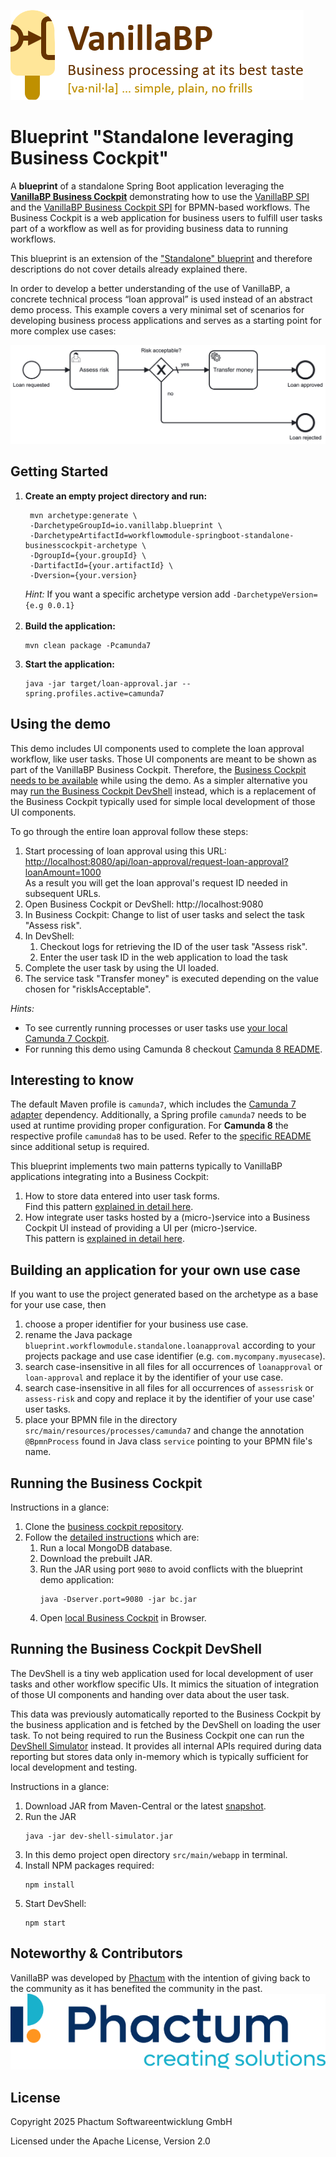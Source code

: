 ![VanillaBP](readme/vanillabp-headline.png)

# Blueprint "Standalone leveraging Business Cockpit"

A **blueprint** of a standalone Spring Boot application leveraging the
**[VanillaBP Business Cockpit](https://github.com/vanillabp/business-cockpit/)**
demonstrating how to use the [VanillaBP SPI](https://github.com/vanillabp/spi-for-java) and
the [VanillaBP Business Cockpit SPI](https://github.com/vanillabp/business-cockpit/tree/feature/documentation/spi-for-java) for
BPMN-based workflows. The Business Cockpit is a web application for
business users to fulfill user tasks part of a workflow
as well as for providing business data to running workflows.

This blueprint is an extension of the
["Standalone" blueprint](https://github.com/vanillabp/blueprint-workflowmodule-springboot-standalone)
and therefore descriptions do not cover details already explained there.

In order to develop a better understanding of the use of VanillaBP,
a concrete technical process “loan approval” is used instead of an abstract
demo process. This
example covers a very minimal set of scenarios for developing business process applications and serves as a starting
point for more complex use cases:

![loan_approval.bpmn](readme/loan-approval-process.png)

## Getting Started

1. **Create an empty project directory and run:**
   ```shell
    mvn archetype:generate \
    -DarchetypeGroupId=io.vanillabp.blueprint \
    -DarchetypeArtifactId=workflowmodule-springboot-standalone-businesscockpit-archetype \
    -DgroupId={your.groupId} \
    -DartifactId={your.artifactId} \
    -Dversion={your.version}
    ```
   *Hint:* If you want a specific archetype version add `-DarchetypeVersion={e.g 0.0.1}`
   <br>&nbsp;
1. **Build the application:**
   ```shell
   mvn clean package -Pcamunda7
    ```
1. **Start the application:**
   ```shell
   java -jar target/loan-approval.jar --spring.profiles.active=camunda7
   ```

## Using the demo

This demo includes UI components used to complete the loan approval
workflow, like user tasks. Those UI components are meant to be shown as part of the
VanillaBP Business Cockpit. Therefore, the
[Business Cockpit needs to be available](#running-the-business-cockpit)
while using the demo.  As a simpler alternative you may [run the
Business Cockpit DevShell](#running-the-business-cockpit-devshell)
instead, which is a replacement of the Business Cockpit typically used for
simple local development of those UI components.

To go through the entire loan approval follow these steps:

1. Start processing of loan approval using this URL:<br>
   [http://localhost:8080/api/loan-approval/request-loan-approval?loanAmount=1000](http://localhost:8080/api/loan-approval/request-loan-approval?loanAmount=1000)<br>
   As a result you will get the loan approval's request ID needed in subsequent URLs.
1. Open Business Cockpit or DevShell: http://localhost:9080
1. In Business Cockpit: Change to list of user tasks and select the task "Assess risk".
1. In DevShell:
   1. Checkout logs for retrieving the ID of the user task "Assess risk".
   1. Enter the user task ID in the web application to load the task
1. Complete the user task by using the UI loaded.
1. The service task "Transfer money" is executed depending on the value chosen for "riskIsAcceptable".

*Hints:*
- To see currently running processes or user tasks use [your local Camunda 7 Cockpit](http://localhost:8080/camunda).
- For running this demo using Camunda 8 checkout [Camunda 8 README](./CAMUNDA8.md#setup-instructions).

## Interesting to know

The default Maven profile is `camunda7`, which includes the [Camunda 7 adapter](https://github.com/camunda-community-hub/vanillabp-camunda7-adapter) dependency.
Additionally, a Spring profile `camunda7` needs to be used at runtime providing proper configuration.
For **Camunda 8** the respective profile `camunda8` has to be used.
Refer to the [specific README](./CAMUNDA8.md) since additional setup is required.

This blueprint implements two main patterns typically to VanillaBP applications
integrating into a Business Cockpit:

1. How to store data entered into user task forms.<br>Find this pattern
   [explained in detail here](./FORMDATA.md).
1. How integrate user tasks hosted by a (micro-)service
   into a Business Cockpit UI instead of providing a UI per
   (micro-)service.<br>This pattern is
   [explained in detail here](./WEBAPP.md).


## Building an application for your own use case

If you want to use the project generated based on the archetype
as a base for your use case, then

1. choose a proper identifier for your business use case.
1. rename the Java package `blueprint.workflowmodule.standalone.loanapproval` according to your
   projects package and use case identifier (e.g. `com.mycompany.myusecase`).
1. search case-insensitive in all files for all occurrences of
   `loanapproval` or `loan-approval` and replace it by the identifier of your
   use case.
1. search case-insensitive in all files for all occurrences of
   `assessrisk` or `assess-risk` and copy and replace it by the identifier of your
   use case' user tasks.
1. place your BPMN file in the directory
   `src/main/resources/processes/camunda7` and change the annotation `@BpmnProcess`
   found in Java class `service` pointing to your BPMN file's name.

## Running the Business Cockpit

Instructions in a glance:

1. Clone the [business cockpit repository](https://github.com/vanillabp/business-cockpit).
1. Follow the
   [detailed instructions](https://github.com/vanillabp/business-cockpit/blob/feature/documentation/container/README.md#as-is)
   which are:
   1. Run a local MongoDB database.
   1. Download the prebuilt JAR.
   1. Run the JAR using port `9080` to avoid conflicts with the blueprint demo application:
      ```shell
      java -Dserver.port=9080 -jar bc.jar
      ```
   1. Open [local Business Cockpit](http://localhost:9080) in Browser.

## Running the Business Cockpit DevShell

The DevShell is a tiny web application used for local development of user tasks
and other workflow specific UIs. It mimics the situation of integration of those UI
components and handing over data about the user task.

This data was previously automatically reported to the Business Cockpit by the
business application and is fetched by the DevShell on loading the user task.
To not being required to run the Business Cockpit one can run the
[DevShell Simulator](https://github.com/vanillabp/business-cockpit/tree/main/development/dev-shell-simulator)
instead. It provides all internal APIs required during data reporting but
stores data only in-memory which is typically sufficient for local development
and testing.

Instructions in a glance:

1. Download JAR from Maven-Central or the latest [snapshot](https://github.com/orgs/vanillabp/packages).
1. Run the JAR
   ```shell
   java -jar dev-shell-simulator.jar
   ```
1. In this demo project open directory `src/main/webapp` in terminal.
1. Install NPM packages required:
   ```shell
   npm install
   ```
1. Start DevShell:
   ```shell
   npm start
   ```

## Noteworthy & Contributors

VanillaBP was developed by [Phactum](https://www.phactum.at) with the intention of giving back to the community as it
has benefited the community in the past.\
![Phactum](readme/phactum.png)

## License

Copyright 2025 Phactum Softwareentwicklung GmbH

Licensed under the Apache License, Version 2.0
